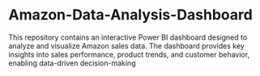 # Amazon-Data-Analysis-Dashboard
This repository contains an interactive Power BI dashboard designed to analyze and visualize Amazon sales data. The dashboard provides key insights into sales performance, product trends, and customer behavior, enabling data-driven decision-making
